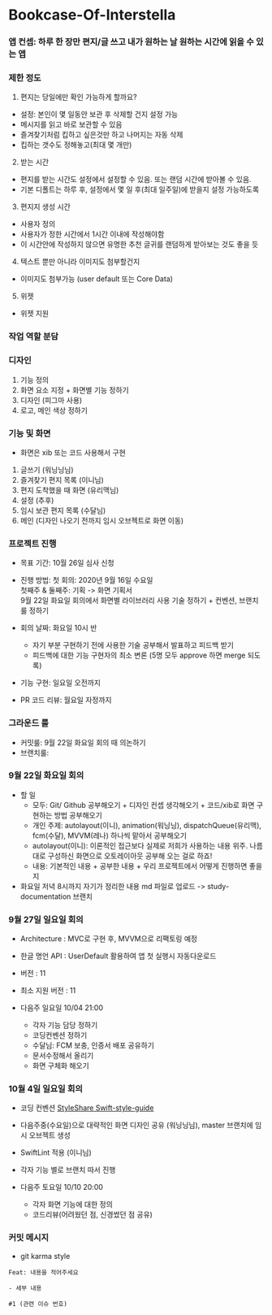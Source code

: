 # Bookcase-Of-Interstella

### 앱 컨셉: 하루 한 장만 편지/글 쓰고 내가 원하는 날 원하는 시간에 읽을 수 있는 앱

### 제한 정도
1. 편지는 당일에만 확인 가능하게 할까요? 
- 설정: 본인이 몇 일동안 보관 후 삭제할 건지 설정 가능
- 메시지를 읽고 바로 보관할 수 있음
- 즐겨찾기처럼 킵하고 싶은것만 하고 나머지는 자동 삭제
- 킵하는 갯수도 정해놓고(최대 몇 개만)

2. 받는 시간
- 편지를 받는 시간도 설정에서 설정할 수 있음. 또는 랜덤 시간에 받아볼 수 있음.
- 기본 디폴트는 하루 후, 설정에서 몇 일 후(최대 일주일)에 받을지 설정 가능하도록

3. 편지지 생성 시간
- 사용자 정의
- 사용자가 정한 시간에서 1시간 이내에 작성해야함
- 이 시간안에 작성하지 않으면 유명한 추천 글귀를 랜덤하게 받아보는 것도 좋을 듯

4. 텍스트 뿐만 아니라 이미지도 첨부할건지
- 이미지도 첨부가능 (user default 또는 Core Data)

5. 위젯
- 위젯 지원

### 작업 역할 분담

### 디자인
1. 기능 정의 
2. 화면 요소 지정 + 화면별 기능 정하기
3. 디자인 (피그마 사용)
4. 로고, 메인 색상 정하기

### 기능 및 화면
* 화면은 xib 또는 코드 사용해서 구현
1. 글쓰기 (워닝닝님)
2. 즐겨찾기 편지 목록 (이니님)
3. 편지 도착했을 때 화면 (유리맥님)
4. 설정 (추후)
5. 임시 보관 편지 목록 (수달님)
6. 메인 (디자인 나오기 전까지 임시 오브젝트로 화면 이동)

### 프로젝트 진행
- 목표 기간: 10월 26일 심사 신청
- 진행 방법: 
첫 회의: 2020년 9월 16일 수요일  
첫째주 & 둘째주: 기획 -> 화면 기획서  
9월 22일 화요일 회의에서 화면별 라이브러리 사용 기술 정하기 + 컨벤션, 브랜치 룰 정하기  

- 회의 날짜: 화요일 10시 반
  - 자기 부분 구현하기 전에 사용한 기술 공부해서 발표하고 피드백 받기
  - 피드백에 대한 기능 구현자의 최소 변론 (5명 모두 approve 하면 merge 되도록)
- 기능 구현: 일요일 오전까지
- PR 코드 리뷰: 월요일 자정까지


### 그라운드 룰
- 커밋룰: 9월 22일 화요일 회의 때 의논하기
- 브랜치룰: 

### 9월 22일 화요일 회의
- 할 일  
  - 모두: Git/ Github 공부해오기 + 디자인 컨셉 생각해오기 + 코드/xib로 화면 구현하는 방법 공부해오기  
  - 개인 주제: autolayout(이니), animation(워닝닝), dispatchQueue(유리맥), fcm(수달), MVVM(레나) 하나씩 맡아서 공부해오기
  - autolayout(이니): 이론적인 접근보다 실제로 저희가 사용하는 내용 위주. 나름대로 구성하신 화면으로 오토레이아웃 공부해 오는 걸로 하죠!
  - 내용: 기본적인 내용 + 공부한 내용 + 우리 프로젝트에서 어떻게 진행하면 좋을지
- 화요일 저녁 8시까지 자기가 정리한 내용 md 파일로 업로드 -> study-documentation 브랜치 

### 9월 27일 일요일 회의
- Architecture : MVC로 구현 후, MVVM으로 리팩토링 예정
- 한글 명언 API : UserDefault 활용하여 앱 첫 실행시 자동다운로드
- 버전 : 11
- 최소 지원 버전 : 11

- 다음주 일요일 10/04 21:00 
  - 각자 기능 담당 정하기
  - 코딩컨벤션 정하기
  - 수달님: FCM 보충, 인증서 배포 공유하기
  - 문서수정해서 올리기
  - 화면 구체화 해오기
  
### 10월 4일 일요일 회의
- 코딩 컨벤션 [StyleShare Swift-style-guide](https://github.com/StyleShare/swift-style-guide)
- 다음주중(수요일)으로 대략적인 화면 디자인 공유 (워닝닝님), master 브랜치에 임시 오브젝트 생성
- SwiftLint 적용 (이니님)
- 각자 기능 별로 브랜치 따서 진행

- 다음주 토요일 10/10 20:00
  - 각자 화면 기능에 대한 정의
  - 코드리뷰(어려웠던 점, 신경썼던 점 공유)

### 커밋 메시지
- git karma style
```
Feat: 내용을 적어주세요

- 세부 내용

#1 (관련 이슈 번호)
```
